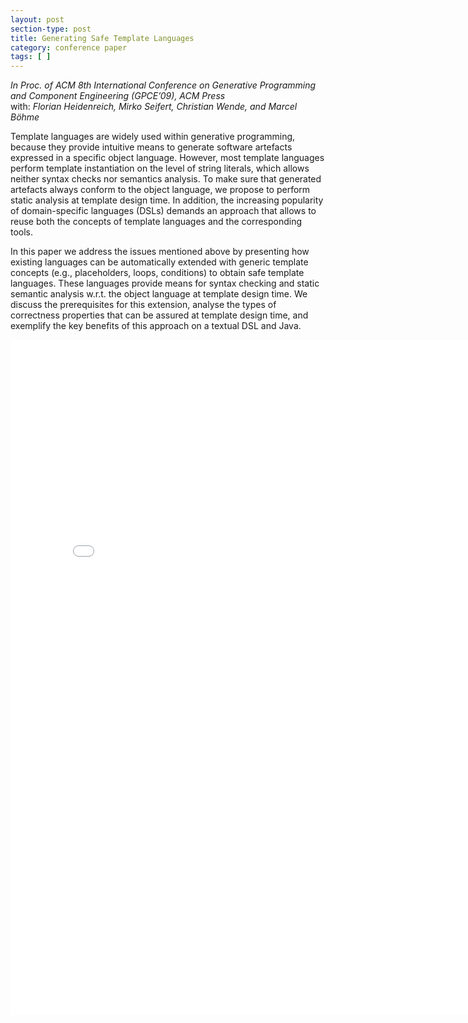 ```yaml
---
layout: post
section-type: post
title: Generating Safe Template Languages
category: conference paper
tags: [ ]
---
```

_In Proc. of ACM 8th International Conference on Generative Programming and Component Engineering (GPCE’09), ACM Press_
<br/>with: _Florian Heidenreich, Mirko Seifert, Christian Wende, and Marcel Böhme_

Template languages are widely used within generative programming,
because they provide intuitive means to generate software
artefacts expressed in a specific object language. However, most
template languages perform template instantiation on the level of
string literals, which allows neither syntax checks nor semantics
analysis. To make sure that generated artefacts always conform to
the object language, we propose to perform static analysis at template
design time. In addition, the increasing popularity of domain-specific
languages (DSLs) demands an approach that allows to
reuse both the concepts of template languages and the corresponding
tools.

In this paper we address the issues mentioned above by presenting
how existing languages can be automatically extended with
generic template concepts (e.g., placeholders, loops, conditions) to
obtain safe template languages. These languages provide means for
syntax checking and static semantic analysis w.r.t. the object language
at template design time. We discuss the prerequisites for this
extension, analyse the types of correctness properties that can be
assured at template design time, and exemplify the key benefits of
this approach on a textual DSL and Java.

<embed src="/publications/2009_GPCE_SafeTemplates.pdf" width="800" height="1080" type='application/pdf'/>
